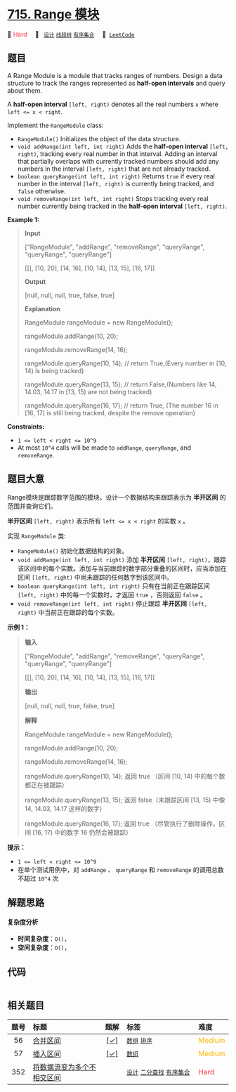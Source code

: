 # [715. Range 模块](https://leetcode.com/problems/range-module)

🔴 <font color=#ff334b>Hard</font>&emsp; 🔖&ensp; [`设计`](/leetcode/outline/tag/design.md) [`线段树`](/leetcode/outline/tag/segment-tree.md) [`有序集合`](/leetcode/outline/tag/ordered-set.md)&emsp; 🔗&ensp;[`LeetCode`](https://leetcode.com/problems/range-module)

## 题目

A Range Module is a module that tracks ranges of numbers. Design a data
structure to track the ranges represented as **half-open intervals** and query
about them.

A **half-open interval** `[left, right)` denotes all the real numbers `x`
where `left <= x < right`.

Implement the `RangeModule` class:

  * `RangeModule()` Initializes the object of the data structure.
  * `void addRange(int left, int right)` Adds the **half-open interval** `[left, right)`, tracking every real number in that interval. Adding an interval that partially overlaps with currently tracked numbers should add any numbers in the interval `[left, right)` that are not already tracked.
  * `boolean queryRange(int left, int right)` Returns `true` if every real number in the interval `[left, right)` is currently being tracked, and `false` otherwise.
  * `void removeRange(int left, int right)` Stops tracking every real number currently being tracked in the **half-open interval** `[left, right)`.



**Example 1:**

> 
> 
> 
> 
> 
> **Input**
> 
> ["RangeModule", "addRange", "removeRange", "queryRange", "queryRange", "queryRange"]
> 
> [[], [10, 20], [14, 16], [10, 14], [13, 15], [16, 17]]
> 
> **Output**
> 
> [null, null, null, true, false, true]
> 
> 
> 
> **Explanation**
> 
> RangeModule rangeModule = new RangeModule();
> 
> rangeModule.addRange(10, 20);
> 
> rangeModule.removeRange(14, 16);
> 
> rangeModule.queryRange(10, 14); // return True,(Every number in [10, 14) is being tracked)
> 
> rangeModule.queryRange(13, 15); // return False,(Numbers like 14, 14.03, 14.17 in [13, 15) are not being tracked)
> 
> rangeModule.queryRange(16, 17); // return True, (The number 16 in [16, 17) is still being tracked, despite the remove operation)

**Constraints:**

  * `1 <= left < right <= 10^9`
  * At most `10^4` calls will be made to `addRange`, `queryRange`, and `removeRange`.


## 题目大意

Range模块是跟踪数字范围的模块。设计一个数据结构来跟踪表示为 **半开区间** 的范围并查询它们。

**半开区间**  `[left, right)` 表示所有 `left <= x < right` 的实数 `x` 。

实现 `RangeModule` 类:

  * `RangeModule()` 初始化数据结构的对象。
  * `void addRange(int left, int right)` 添加 **半开区间**  `[left, right)`，跟踪该区间中的每个实数。添加与当前跟踪的数字部分重叠的区间时，应当添加在区间 `[left, right)` 中尚未跟踪的任何数字到该区间中。
  * `boolean queryRange(int left, int right)` 只有在当前正在跟踪区间 `[left, right)` 中的每一个实数时，才返回 `true` ，否则返回 `false` 。
  * `void removeRange(int left, int right)` 停止跟踪 **半开区间**  `[left, right)` 中当前正在跟踪的每个实数。



**示例 1：**

> 
> 
> 
> 
> 
> **输入**
> 
> ["RangeModule", "addRange", "removeRange", "queryRange", "queryRange", "queryRange"]
> 
> [[], [10, 20], [14, 16], [10, 14], [13, 15], [16, 17]]
> 
> **输出**
> 
> [null, null, null, true, false, true]
> 
> 
> 
> **解释**
> 
> RangeModule rangeModule = new RangeModule();
> 
> rangeModule.addRange(10, 20);
> 
> rangeModule.removeRange(14, 16);
> 
> rangeModule.queryRange(10, 14); 返回 true （区间 [10, 14) 中的每个数都正在被跟踪）
> 
> rangeModule.queryRange(13, 15); 返回 false（未跟踪区间 [13, 15) 中像 14, 14.03, 14.17 这样的数字）
> 
> rangeModule.queryRange(16, 17); 返回 true （尽管执行了删除操作，区间 [16, 17) 中的数字 16 仍然会被跟踪）
> 
> 



**提示：**

  * `1 <= left < right <= 10^9`
  * 在单个测试用例中，对 `addRange` 、  `queryRange` 和 `removeRange` 的调用总数不超过 `10^4` 次


## 解题思路

#### 复杂度分析

- **时间复杂度**：`O()`，
- **空间复杂度**：`O()`，

## 代码

```javascript

```

## 相关题目

<!-- prettier-ignore -->
| 题号 | 标题 | 题解 | 标签 | 难度 |
| :------: | :------ | :------: | :------ | :------ |
| 56 | [合并区间](https://leetcode.com/problems/merge-intervals) | [[✓]](https://2xiao.github.io/leetcode-js/leetcode/problem/0056) |  [`数组`](/leetcode/outline/tag/array.md) [`排序`](/leetcode/outline/tag/sorting.md) | <font color=#ffb800>Medium</font> |
| 57 | [插入区间](https://leetcode.com/problems/insert-interval) | [[✓]](https://2xiao.github.io/leetcode-js/leetcode/problem/0057) |  [`数组`](/leetcode/outline/tag/array.md) | <font color=#ffb800>Medium</font> |
| 352 | [将数据流变为多个不相交区间](https://leetcode.com/problems/data-stream-as-disjoint-intervals) |  |  [`设计`](/leetcode/outline/tag/design.md) [`二分查找`](/leetcode/outline/tag/binary-search.md) [`有序集合`](/leetcode/outline/tag/ordered-set.md) | <font color=#ff334b>Hard</font> |

<style>
.blue {
    background-color: #096dd9;
    padding: 0.25rem 0.5rem;
    margin: 0;
    font-size: 0.85em;
    border-radius: 3px;
    color: white;
    font-weight: 500;
}
table th:first-of-type { width: 10%; }
table th:nth-of-type(2) { width: 35%; }
table th:nth-of-type(3) { width: 10%; }
table th:nth-of-type(4) { width: 35%; }
table th:nth-of-type(5) { width: 10%; }
</style>
